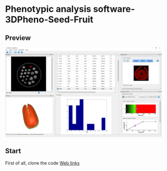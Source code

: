 # Phenotypic analysis software-3DPheno-Seed-Fruit 
## Preview
![image](https://github.com/WeizhenLiuBioinform/3DPheno-Seed-Fruit/blob/master/images/previewImage.png)

## Start
First of all, clone the code
[Web links](https://github.com/WeizhenLiuBioinform/3DPheno-Seed-Fruit.git)




